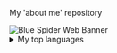 
My 'about me' repository

<picture>
 <source media="(prefers-color-scheme: dark)" srcset="![image](https://github.com/EmaniFitzpatrick/EFitzpatrick/assets/114247613/dbc91623-d6cb-4514-9975-3fc24ceda01c)
">
 <source media="(prefers-color-scheme: light)" srcset="![image](https://github.com/EmaniFitzpatrick/EFitzpatrick/assets/114247613/c7a32bce-1c1f-4a39-afc1-6e4d4d26677a)
">
 <img alt="Blue Spider Web Banner" src="https://img.freepik.com/premium-vector/halloween-spider-web-banner-cobweb-background_501557-212.jpg">
</picture>

<details>
<summary>My top languages</summary>

| Rank | Languages    |
|-----:|--------------|
|     1| Java         |
|     2| Javascript   |
|     3| HTML         |
|     4| CSS          |

</details>
